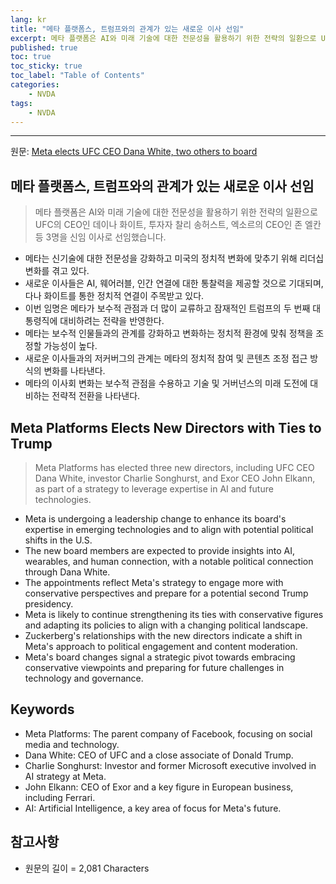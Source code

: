 ```yaml
---
lang: kr
title: "메타 플랫폼스, 트럼프와의 관계가 있는 새로운 이사 선임"
excerpt: 메타 플랫폼은 AI와 미래 기술에 대한 전문성을 활용하기 위한 전략의 일환으로 UFC의 CEO인 데이나 화이트, 투자자 찰리 송허스트, 엑소르의 CEO인 존 엘칸 등 3명을 신임 이사로 선임했습니다.
published: true
toc: true
toc_sticky: true
toc_label: "Table of Contents"
categories:
    - NVDA
tags:
    - NVDA
---
```


---

  원문: [Meta elects UFC CEO Dana White, two others to board](https://www.investing.com/news/stock-market-news/meta-elects-ufc-ceo-dana-white-two-others-to-board-3798805)

## 메타 플랫폼스, 트럼프와의 관계가 있는 새로운 이사 선임

> 메타 플랫폼은 AI와 미래 기술에 대한 전문성을 활용하기 위한 전략의 일환으로 UFC의 CEO인 데이나 화이트, 투자자 찰리 송허스트, 엑소르의 CEO인 존 엘칸 등 3명을 신임 이사로 선임했습니다.


- 메타는 신기술에 대한 전문성을 강화하고 미국의 정치적 변화에 맞추기 위해 리더십 변화를 겪고 있다.
- 새로운 이사들은 AI, 웨어러블, 인간 연결에 대한 통찰력을 제공할 것으로 기대되며, 다나 화이트를 통한 정치적 연결이 주목받고 있다.
- 이번 임명은 메타가 보수적 관점과 더 많이 교류하고 잠재적인 트럼프의 두 번째 대통령직에 대비하려는 전략을 반영한다.
- 메타는 보수적 인물들과의 관계를 강화하고 변화하는 정치적 환경에 맞춰 정책을 조정할 가능성이 높다.
- 새로운 이사들과의 저커버그의 관계는 메타의 정치적 참여 및 콘텐츠 조정 접근 방식의 변화를 나타낸다.
- 메타의 이사회 변화는 보수적 관점을 수용하고 기술 및 거버넌스의 미래 도전에 대비하는 전략적 전환을 나타낸다.

## Meta Platforms Elects New Directors with Ties to Trump

> Meta Platforms has elected three new directors, including UFC CEO Dana White, investor Charlie Songhurst, and Exor CEO John Elkann, as part of a strategy to leverage expertise in AI and future technologies.


- Meta is undergoing a leadership change to enhance its board's expertise in emerging technologies and to align with potential political shifts in the U.S.
- The new board members are expected to provide insights into AI, wearables, and human connection, with a notable political connection through Dana White.
- The appointments reflect Meta's strategy to engage more with conservative perspectives and prepare for a potential second Trump presidency.
- Meta is likely to continue strengthening its ties with conservative figures and adapting its policies to align with a changing political landscape.
- Zuckerberg's relationships with the new directors indicate a shift in Meta's approach to political engagement and content moderation.
- Meta's board changes signal a strategic pivot towards embracing conservative viewpoints and preparing for future challenges in technology and governance.

## Keywords

- Meta Platforms: The parent company of Facebook, focusing on social media and technology.
- Dana White: CEO of UFC and a close associate of Donald Trump.
- Charlie Songhurst: Investor and former Microsoft executive involved in AI strategy at Meta.
- John Elkann: CEO of Exor and a key figure in European business, including Ferrari.
- AI: Artificial Intelligence, a key area of focus for Meta's future.

## 참고사항

- 원문의 길이 = 2,081 Characters

